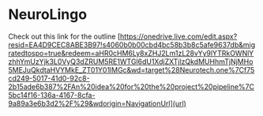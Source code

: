 # NeuroLingo

Check out this link for the outline
[https://onedrive.live.com/edit.aspx?resid=EA4D9CEC8ABE3B97!s4060b0b00cbd4bc58b3b8c5afe9637db&migratedtospo=true&redeem=aHR0cHM6Ly8xZHJ2Lm1zL28vYy9lYTRkOWNlYzhhYmUzYjk3L0VyQ3dZRUM5RE1WTGl6dU1XdjZXTjlzQkdMUHhmTjNjMHo5MEJuQkdtaHVYMkE_ZT01Y01lMGc&wd=target%28Neurotech.one%7Cf75cd249-5017-41d0-92c8-2b15ade6b387%2FAn%20idea%20for%20the%20project%20pipeline%7C5bc14f16-136a-4167-8cfa-9a89a3e6b3d2%2F%29&wdorigin=NavigationUrl](url)
